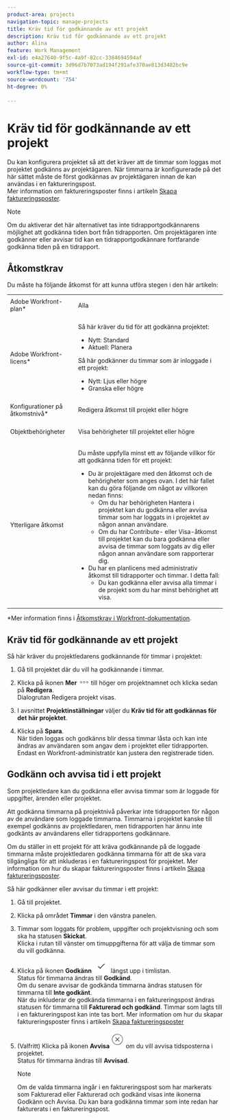 ```yaml
---
product-area: projects
navigation-topic: manage-projects
title: Kräv tid för godkännande av ett projekt
description: Kräv tid för godkännande av ett projekt
author: Alina
feature: Work Management
exl-id: e4a27640-9f5c-4a9f-82cc-3384694594af
source-git-commit: 3d96d7b7073ad194f291afe370ae813d3482bc9e
workflow-type: tm+mt
source-wordcount: '754'
ht-degree: 0%

---
```


# Kräv tid för godkännande av ett projekt

<!--audited: 08/2024-->

Du kan konfigurera projektet så att det kräver att de timmar som loggas mot projektet godkänns av projektägaren. När timmarna är konfigurerade på det här sättet måste de först godkännas av projektägaren innan de kan användas i en faktureringspost.\
Mer information om faktureringsposter finns i artikeln [Skapa faktureringsposter](../../../manage-work/projects/project-finances/create-billing-records.md).

>[!NOTE]
>
>Om du aktiverar det här alternativet tas inte tidrapportgodkännarens möjlighet att godkänna tiden bort från tidrapporten. Om projektägaren inte godkänner eller avvisar tid kan en tidrapportgodkännare fortfarande godkänna tiden på en tidrapport.

## Åtkomstkrav

Du måste ha följande åtkomst för att kunna utföra stegen i den här artikeln:

<table style="table-layout:auto"> 
 <col> 
 <col> 
 <tbody> 
  <tr> 
   <td role="rowheader">Adobe Workfront-plan*</td> 
   <td> <p>Alla</p> </td> 
  </tr> 
  <tr> 
   <td role="rowheader">Adobe Workfront-licens*</td> 
   <td> <p>Så här kräver du tid för att godkänna projektet:</p>
   <ul><li>Nytt: Standard</li>
   <li>Aktuell: Planera</li></ul>

<p>Så här godkänner du timmar som är inloggade i ett projekt:</p>
   <ul><li>Nytt: Ljus eller högre</li>
   <li>Granska eller högre</li>
    </td> 
  </tr> 
  <tr> 
   <td role="rowheader">Konfigurationer på åtkomstnivå*</td> 
   <td> <p>Redigera åtkomst till projekt eller högre</p>  </td> 
  </tr> 
  <tr> 
   <td role="rowheader">Objektbehörigheter</td> 
   <td> <p>Visa behörigheter till projektet eller högre</p>
  </tr> 
  <tr> 
   <td role="rowheader">Ytterligare åtkomst</td> 
   <td> <p>Du måste uppfylla minst ett av följande villkor för att godkänna tiden för ett projekt:</p> 
    <ul> 
     <li>Du är projektägare med den åtkomst och de behörigheter som anges ovan. I det här fallet kan du göra följande om något av villkoren nedan finns: 
      <ul>
       <li>Om du har behörigheten Hantera i projektet kan du godkänna eller avvisa timmar som har loggats in i projektet av någon annan användare.</li>
       <li> Om du har Contribute- eller Visa-åtkomst till projektet kan du bara godkänna eller avvisa de timmar som loggats av dig eller någon annan användare som rapporterar dig.<br></li>
      </ul></li> 
     <li>Du har en planlicens med administrativ åtkomst till tidrapporter och timmar. I detta fall:
      <ul>
       <li>Du kan godkänna eller avvisa alla timmar i de projekt som du har minst behörighet att visa. </li>
      </ul></li> 
    </ul> </td> 
  </tr> 
 </tbody> 
</table>

*Mer information finns i [Åtkomstkrav i Workfront-dokumentation](/help/quicksilver/administration-and-setup/add-users/access-levels-and-object-permissions/access-level-requirements-in-documentation.md).

## Kräv tid för godkännande av ett projekt

Så här kräver du projektledarens godkännande för timmar i projektet:

1. Gå till projektet där du vill ha godkännande i timmar.
1. Klicka på ikonen **Mer** ![Mer &#x200B;](assets/more-icon.png) till höger om projektnamnet och klicka sedan på **Redigera**.\
   Dialogrutan Redigera projekt visas.

1. I avsnittet **Projektinställningar** väljer du **Kräv tid för att godkännas för det här projektet**.
1. Klicka på **Spara**.\
   När tiden loggas och godkänns blir dessa timmar låsta och kan inte ändras av användaren som angav dem i projektet eller tidrapporten. Endast en Workfront-administratör kan justera den registrerade tiden.

## Godkänn och avvisa tid i ett projekt

Som projektledare kan du godkänna eller avvisa timmar som är loggade för uppgifter, ärenden eller projektet.

Att godkänna timmarna på projektnivå påverkar inte tidrapporten för någon av de användare som loggade timmarna. Timmarna i projektet kanske till exempel godkänns av projektledaren, men tidrapporten har ännu inte godkänts av användarens eller tidrapportens godkännare.

Om du ställer in ett projekt för att kräva godkännande på de loggade timmarna måste projektledaren godkänna timmarna för att de ska vara tillgängliga för att inkluderas i en faktureringspost för projektet. Mer information om hur du skapar faktureringsposter finns i artikeln [Skapa faktureringsposter](../../../manage-work/projects/project-finances/create-billing-records.md).

Så här godkänner eller avvisar du timmar i ett projekt:

1. Gå till projektet.
1. Klicka på området **Timmar** i den vänstra panelen.

1. Timmar som loggats för problem, uppgifter och projektvisning och som ska ha statusen **Skickat**.\
   Klicka i rutan till vänster om timuppgifterna för att välja de timmar som du vill godkänna.

1. Klicka på ikonen **Godkänn** ![](assets/approve-hours-icon.png) längst upp i timlistan.\
   Status för timmarna ändras till **Godkänd**.\
   Om du senare avvisar de godkända timmarna ändras statusen för timmarna till **Inte godkänt**.\
   När du inkluderar de godkända timmarna i en faktureringspost ändras statusen för timmarna till **Fakturerad och godkänd**. Timmar som lagts till i en faktureringspost kan inte tas bort. Mer information om hur du skapar faktureringsposter finns i artikeln [Skapa faktureringsposter](../../../manage-work/projects/project-finances/create-billing-records.md)

1. (Valfritt) Klicka på ikonen **Avvisa** ![](assets/reject-hours-icon.png) om du vill avvisa tidsposterna i projektet.\
   Status för timmarna ändras till **Avvisad**.

   >[!NOTE]
   >
   >   Om de valda timmarna ingår i en faktureringspost som har markerats som Fakturerad eller Fakturerad och godkänd visas inte ikonerna Godkänn och Avvisa. Du kan bara godkänna timmar som inte redan har fakturerats i en faktureringspost.

